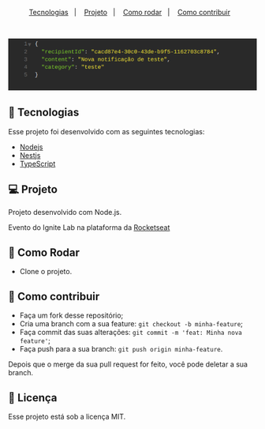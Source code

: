 <p align="center">
  <a href="#-tecnologias">Tecnologias</a>&nbsp;&nbsp;&nbsp;|&nbsp;&nbsp;&nbsp;
  <a href="#-projeto">Projeto</a>&nbsp;&nbsp;&nbsp;|&nbsp;&nbsp;&nbsp;
  <a href="#-como-rodar">Como rodar</a>&nbsp;&nbsp;&nbsp;|&nbsp;&nbsp;&nbsp;
  <a href="#-como-contribuir">Como contribuir</a>&nbsp;&nbsp;&nbsp;
  </p>

<br>

<p align="center">
  <img alt="notification" src=".github/image.png">
</p>

## 🚀 Tecnologias

Esse projeto foi desenvolvido com as seguintes tecnologias:

- [Nodejs](https://nodejs.org/en/) 
- [Nestjs](https://nestjs.com/)
- [TypeScript](https://www.typescriptlang.org/)

## 💻 Projeto

Projeto desenvolvido com Node.js.

Evento do Ignite Lab na plataforma da [Rocketseat](https://www.rocketseat.com.br/)

## 🚀 Como Rodar

- Clone o projeto.

## 🤔 Como contribuir

- Faça um fork desse repositório;
- Cria uma branch com a sua feature: `git checkout -b minha-feature`;
- Faça commit das suas alterações: `git commit -m 'feat: Minha nova feature'`;
- Faça push para a sua branch: `git push origin minha-feature`.

Depois que o merge da sua pull request for feito, você pode deletar a sua branch.

## 📝 Licença

Esse projeto está sob a licença MIT.
